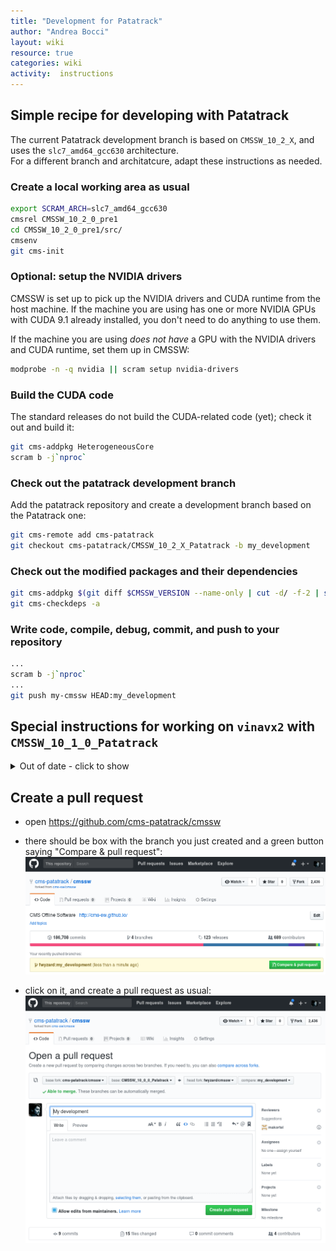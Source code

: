 ```yaml
---
title: "Development for Patatrack"
author: "Andrea Bocci"
layout: wiki
resource: true
categories: wiki
activity:  instructions
---
```


## Simple recipe for developing with Patatrack
The current Patatrack development branch is based on `CMSSW_10_2_X`, and uses the `slc7_amd64_gcc630` architecture.  
For a different branch and architatcure, adapt these instructions as needed.

### Create a local working area as usual
```bash
export SCRAM_ARCH=slc7_amd64_gcc630
cmsrel CMSSW_10_2_0_pre1
cd CMSSW_10_2_0_pre1/src/
cmsenv
git cms-init
```

### Optional: setup the NVIDIA drivers
CMSSW is set up to pick up the NVIDIA drivers and CUDA runtime from the host machine.
If the machine you are using has one or more NVIDIA GPUs with CUDA 9.1 already installed, you don't need to do anything to use them.

If the machine you are using *does not have* a GPU with the NVIDIA drivers and CUDA runtime, set them up in CMSSW:
```bash
modprobe -n -q nvidia || scram setup nvidia-drivers
```

### Build the CUDA code
The standard releases do not build the CUDA-related code (yet); check it out and build it:
```bash
git cms-addpkg HeterogeneousCore
scram b -j`nproc`
```

### Check out the patatrack development branch
Add the patatrack repository and create a development branch based on the Patatrack one:
```bash
git cms-remote add cms-patatrack
git checkout cms-patatrack/CMSSW_10_2_X_Patatrack -b my_development
```

### Check out the modified packages and their dependencies
```bash
git cms-addpkg $(git diff $CMSSW_VERSION --name-only | cut -d/ -f-2 | sort -u)
git cms-checkdeps -a
```

### Write code, compile, debug, commit, and push to your repository
```bash
...
scram b -j`nproc`
...
git push my-cmssw HEAD:my_development
```

## Special instructions for working on `vinavx2` with `CMSSW_10_1_0_Patatrack`
<details><summary>Out of date - click to show
</summary>

On `vinavx2` a special CMSSW release is available, `CMSSW_10_1_0_Patatrack`, built from the `cms-patatrck/cmssw` repository including the current `CMSSW_10_1_X_Patatrack` branch on top of `CMSSW_10_1_0`.  
To create a local working area, one can do
```bash
source /data/cmssw/cmsset_default.sh
cmsrel CMSSW_10_1_0_Patatrack
cd CMSSW_10_1_0_Patatrack/src
cmsenv
cp -ar $CMSSW_RELEASE_BASE/git .git
git checkout -- .clang-tidy .gitignore
```

From here one can work in the `CMSSW_10_1_X_Patatrack`, or create a new topic branch with the usual commands:
```bash
git checkout -b my_development
```
</details>

## Create a pull request
  - open https://github.com/cms-patatrack/cmssw

  - there should be box with the branch you just created and a green button saying "Compare & pull request":
    ![Compare & pull request](screenshot1.png "Compare & pull request")

  - click on it, and create a pull request as usual:
    ![Create a pull request](screenshot2.png "Create a request")

